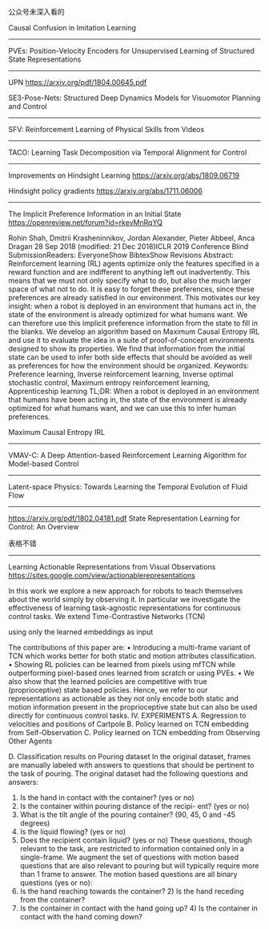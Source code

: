 




公众号未深入看的




Causal Confusion in Imitation Learning





-------------------------------------------
PVEs: Position-Velocity Encoders for Unsupervised Learning of Structured State Representations






---------------------------------------------------------------

UPN  https://arxiv.org/pdf/1804.00645.pdf




SE3-Pose-Nets: Structured Deep Dynamics Models for Visuomotor Planning and Control






---------------------------------------------------------
SFV: Reinforcement Learning of Physical Skills from Videos




-------------------------------
TACO: Learning Task Decomposition via Temporal Alignment for Control





-----------------------------------------------------

Improvements on Hindsight Learning https://arxiv.org/abs/1809.06719




Hindsight policy gradients https://arxiv.org/abs/1711.06006



-------------------------------------------
The Implicit Preference Information in an Initial State  https://openreview.net/forum?id=rkevMnRqYQ

Rohin Shah, Dmitrii Krasheninnikov, Jordan Alexander, Pieter Abbeel, Anca Dragan
28 Sep 2018 (modified: 21 Dec 2018)ICLR 2019 Conference Blind SubmissionReaders:  EveryoneShow BibtexShow Revisions
Abstract: Reinforcement learning (RL) agents optimize only the features specified in a reward function and are indifferent to anything left out inadvertently. This means that we must not only specify what to do, but also the much larger space of what not to do. It is easy to forget these preferences, since these preferences are already satisfied in our environment. This motivates our key insight: when a robot is deployed in an environment that humans act in, the state of the environment is already optimized for what humans want. We can therefore use this implicit preference information from the state to fill in the blanks. We develop an algorithm based on Maximum Causal Entropy IRL and use it to evaluate the idea in a suite of proof-of-concept environments designed to show its properties. We find that information from the initial state can be used to infer both side effects that should be avoided as well as preferences for how the environment should be organized.
Keywords: Preference learning, Inverse reinforcement learning, Inverse optimal stochastic control, Maximum entropy reinforcement learning, Apprenticeship learning
TL;DR: When a robot is deployed in an environment that humans have been acting in, the state of the environment is already optimized for what humans want, and we can use this to infer human preferences.

Maximum Causal Entropy IRL




-------------------------------------------
VMAV-C: A Deep Attention-based Reinforcement Learning Algorithm for Model-based Control



-------------------------------------------
Latent-space Physics: Towards Learning the Temporal Evolution of Fluid Flow






-----------------------------------------------------------
https://arxiv.org/pdf/1802.04181.pdf
State Representation Learning for Control: An Overview

表格不错
















-------------------------------------------------------------------
Learning Actionable Representations from Visual Observations  https://sites.google.com/view/actionablerepresentations

In this work we explore a new approach for robots to teach themselves about the world simply by observing it. In particular we investigate the effectiveness of learning task-agnostic representations for continuous control tasks. We extend Time-Contrastive Networks (TCN)

 using only the learned embeddings as input
 


The contributions of this paper are:
• Introducing a multi-frame variant of TCN which works better for both static and motion attributes classification.
• Showing RL policies can be learned from pixels using mfTCN while outperforming pixel-based ones learned
from scratch or using PVEs.
• We also show that the learned policies are competitive
with true (proprioceptive) state based policies. Hence, we refer to our representations as actionable as they not only encode both static and motion information present in the proprioceptive state but can also be used directly for continuous control tasks.
IV. EXPERIMENTS
A. Regression to velocities and positions of Cartpole
B. Policy learned on TCN embedding from Self-Observation
C. Policy learned on TCN embedding from Observing Other Agents

D. Classification results on Pouring dataset
In the original dataset, frames are manually labeled with answers to questions that should be pertinent to the task of pouring. The original dataset had the following questions and answers:
1) Is the hand in contact with the container? (yes or no)
2) Is the container within pouring distance of the recipi-
ent? (yes or no)
3) What is the tilt angle of the pouring container? (90,
45, 0 and -45 degrees)
4) Is the liquid flowing? (yes or no)
5) Does the recipient contain liquid? (yes or no)
These questions, though relevant to the task, are restricted to information contained only in a single-frame. We augment the set of questions with motion based questions that are also relevant to pouring but will typically require more than 1 frame to answer. The motion based questions are all binary questions (yes or no):
1) Is the hand reaching towards the container? 2) Is the hand receding from the container?
3) Is the container in contact with the hand going up? 4) Is the container in contact with the hand coming down?
